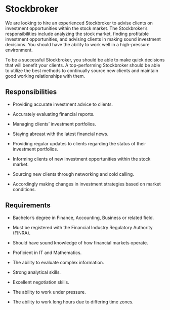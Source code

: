 # Stockbroker

We are looking to hire an experienced Stockbroker to advise clients on investment opportunities within the stock market. The Stockbroker’s responsibilities include analyzing the stock market, finding profitable investment opportunities, and advising clients in making sound investment decisions. You should have the ability to work well in a high-pressure environment.

To be a successful Stockbroker, you should be able to make quick decisions that will benefit your clients. A top-performing Stockbroker should be able to utilize the best methods to continually source new clients and maintain good working relationships with them.

## Responsibilities

* Providing accurate investment advice to clients.

* Accurately evaluating financial reports.

* Managing clients’ investment portfolios.

* Staying abreast with the latest financial news.

* Providing regular updates to clients regarding the status of their investment portfolios.

* Informing clients of new investment opportunities within the stock market.

* Sourcing new clients through networking and cold calling.

* Accordingly making changes in investment strategies based on market conditions.

## Requirements

* Bachelor’s degree in Finance, Accounting, Business or related field.

* Must be registered with the Financial Industry Regulatory Authority (FINRA).

* Should have sound knowledge of how financial markets operate.

* Proficient in IT and Mathematics.

* The ability to evaluate complex information.

* Strong analytical skills.

* Excellent negotiation skills.

* The ability to work under pressure.

* The ability to work long hours due to differing time zones.

